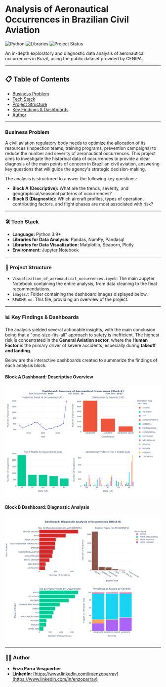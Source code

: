 # Analysis of Aeronautical Occurrences in Brazilian Civil Aviation

![Python](https://img.shields.io/badge/Python-3.9%2B-blue.svg)
![Libraries](https://img.shields.io/badge/Libraries-Pandas%20%7C%20Plotly%20%7C%20Seaborn-orange.svg)
![Project Status](https://img.shields.io/badge/Status-Completed-green.svg)

An in-depth exploratory and diagnostic data analysis of aeronautical occurrences in Brazil, using the public dataset provided by CENIPA.

---

## 📋 Table of Contents
* [Business Problem](#%EF%B8%8F-business-problem)
* [Tech Stack](#-tech-stack)
* [Project Structure](#-project-structure)
* [Key Findings & Dashboards](#-key-findings--dashboards)
* [Author](#-author)

---

### Business Problem
A civil aviation regulatory body needs to optimize the allocation of its resources (inspection teams, training programs, prevention campaigns) to reduce the number and severity of aeronautical occurrences. This project aims to investigate the historical data of occurrences to provide a clear diagnosis of the main points of concern in Brazilian civil aviation, answering key questions that will guide the agency's strategic decision-making.

The analysis is structured to answer the following key questions:
* **Block A (Descriptive):** What are the trends, severity, and geographical/seasonal patterns of occurrences?
* **Block B (Diagnostic):** Which aircraft profiles, types of operation, contributing factors, and flight phases are most associated with risk?

---

### 🛠️ Tech Stack
* **Language:** Python 3.9+
* **Libraries for Data Analysis:** Pandas, NumPy, Pandasql
* **Libraries for Data Visualization:** Matplotlib, Seaborn, Plotly
* **Environment:** Jupyter Notebook

---

### 📂 Project Structure
* `Visualization_of_aeronautical_occurrences.ipynb`: The main Jupyter Notebook containing the entire analysis, from data cleaning to the final recommendations.
* `images/`: Folder containing the dashboard images displayed below.
* `README.md`: This file, providing an overview of the project.

---

### 📊 Key Findings & Dashboards

The analysis yielded several actionable insights, with the main conclusion being that a "one-size-fits-all" approach to safety is inefficient. The highest risk is concentrated in the **General Aviation sector**, where the **Human Factor** is the primary driver of severe accidents, especially during **takeoff and landing**.

Below are the interactive dashboards created to summarize the findings of each analysis block.

#### Block A Dashboard: Descriptive Overview
![Block A Dashboard](images/dashboard_A.png)

#### Block B Dashboard: Diagnostic Analysis
![Block B Dashboard](images/dashboard_B.png)

---


### 👨‍💻 Author

* **Enzo Parra Vesguerber**
* **LinkedIn:** [https://www.linkedin.com/in/enzoparrav](https://www.linkedin.com/in/enzoparrav)
